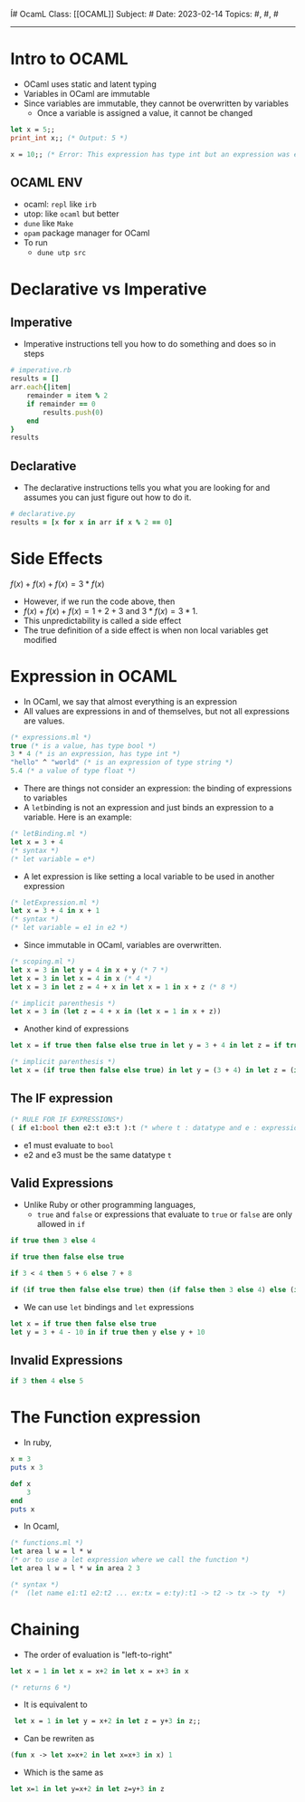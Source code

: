 Í# OcamL
Class: [[OCAML]]
Subject: #
Date: 2023-02-14
Topics: #, #, # 

---

# Intro to OCAML
- OCaml uses static and latent typing
- Variables in OCaml are immutable
- Since variables are immutable, they cannot be overwritten by variables
	- Once a variable is assigned a value, it cannot be changed
```ocaml
let x = 5;;
print_int x;; (* Output: 5 *)

x = 10;; (* Error: This expression has type int but an expression was expected of type unit *)
```

## OCAML ENV
- ocaml: `repl` like `irb`
- utop: like `ocaml` but better
- `dune` like `Make`
- `opam` package manager for OCaml
- To run
	- `dune utp src`
# Declarative vs Imperative

## Imperative
- Imperative instructions tell you how to do something and does so in steps

```ruby
# imperative.rb
results = []
arr.each{|item|
	remainder = item % 2 
	if remainder == 0
		results.push(0)
	end
}
results
```

## Declarative
- The declarative instructions tells you what you are looking for and assumes you can just figure out how to do it.
```ruby
# declarative.py
results = [x for x in arr if x % 2 == 0]
```

# Side Effects

$f ( x ) + f ( x ) + f ( x ) = 3 * f ( x )$

- However, if we run the code above, then 
- $f(x) + f(x) + f(x) = 1 + 2 + 3$ and $3 * f(x) = 3 * 1$. 
- This unpredictability is called a side effect 
- The true definition of a side effect is when non local variables get modified

# Expression in OCAML
- In OCaml, we say that almost everything is an expression
- All values are expressions in and of themselves, but not all expressions are values.


```ocaml
(* expressions.ml *)
true (* is a value, has type bool *)
3 * 4 (* is an expression, has type int *)
"hello" ^ "world" (* is an expression of type string *)
5.4 (* a value of type float *)
```

- There are things not consider an expression: the binding of expressions to variables
- A `let`binding is not an expression and just binds an expression to a variable. Here is an example:
```ocaml
(* letBinding.ml *)
let x = 3 + 4
(* syntax *)
(* let variable = e*)
```

- A let expression is like setting a local variable to be used in another expression
```ocaml
(* letExpression.ml *)
let x = 3 + 4 in x + 1 
(* syntax *) 
(* let variable = e1 in e2 *)
```

- Since immutable in OCaml, variables are overwritten.

```ocaml
(* scoping.ml *)
let x = 3 in let y = 4 in x + y (* 7 *)
let x = 3 in let x = 4 in x (* 4 *)
let x = 3 in let z = 4 + x in let x = 1 in x + z (* 8 *) 

(* implicit parenthesis *)
let x = 3 in (let z = 4 + x in (let x = 1 in x + z))
```

- Another kind of expressions
```ocaml
let x = if true then false else true in let y = 3 + 4 in let z = if true then 2 else 6 in if x then y else z
```

```ocaml
(* implicit parenthesis *) 
let x = (if true then false else true) in let y = (3 + 4) in let z = (if true then 2 else 6) in (if x then y else z)
```

## The IF expression

```ocaml
(* RULE FOR IF EXPRESSIONS*)
( if e1:bool then e2:t e3:t ):t (* where t : datatype and e : expressions*)
```
- e1 must evaluate to `bool`
- e2 and e3 must be the same datatype `t`

## Valid Expressions
- Unlike Ruby or other programming languages,
	- `true` and `false` or expressions that evaluate to `true` or `false` are only allowed in `if`
```ocaml
if true then 3 else 4

if true then false else true

if 3 < 4 then 5 + 6 else 7 + 8

if (if true then false else true) then (if false then 3 else 4) else (if true then 5 else 6)
```

- We can use `let` bindings and `let` expressions
```ocaml
let x = if true then false else true
let y = 3 + 4 - 10 in if true then y else y + 10
```

## Invalid Expressions

```ocaml
if 3 then 4 else 5
```

# The Function expression

- In ruby,
```ruby
x = 3
puts x 3
```

```ruby
def x 
	3
end
puts x
```

- In Ocaml,
```ocaml
(* functions.ml *)
let area l w = l * w 
(* or to use a let expression where we call the function *)
let area l w = l * w in area 2 3

(* syntax *)
(*  (let name e1:t1 e2:t2 ... ex:tx = e:ty):t1 -> t2 -> tx -> ty  *)
```

# Chaining
- The order of evaluation is "left-to-right"
```ocaml
let x = 1 in let x = x+2 in let x = x+3 in x

(* returns 6 *)
```

- It is equivalent to
```ocaml
 let x = 1 in let y = x+2 in let z = y+3 in z;;
```

- Can be rewriten as
```ocaml
(fun x -> let x=x+2 in let x=x+3 in x) 1
```

- Which is the same as
```ocaml
let x=1 in let y=x+2 in let z=y+3 in z
```